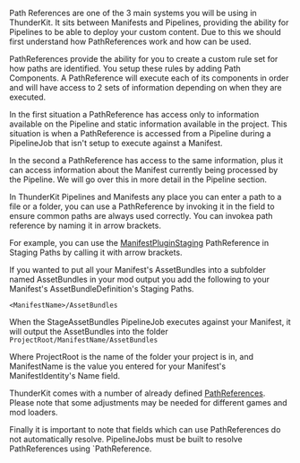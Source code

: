Path References are one of the 3 main systems you will be using in ThunderKit.  It sits between Manifests and Pipelines, providing the ability for Pipelines to be able to deploy your custom content. Due to this we should first understand how PathReferences work and how can be used.

PathReferences provide the ability for you to create a custom rule set for how paths are identified.  You setup these rules by adding Path Components.  A PathReference will execute each of its components in order and will have access to 2 sets of information depending on when they are executed.

In the first situation a PathReference has access only to information available on the Pipeline and static information available in the project.  This situation is when a PathReference is accessed from a Pipeline during a PipelineJob that isn't setup to execute against a Manifest.

In the second a PathReference has access to the same information, plus it can access information about the Manifest currently being processed by the Pipeline. We will go over this in more detail in the Pipeline section.

In ThunderKit Pipelines and Manifests any place you can enter a path to a file or a folder, you can use a PathReference by invoking it in the field to ensure common paths are always used correctly.  You can invokea path reference by naming it in arrow brackets.

For example, you can use the [ManifestPluginStaging](assetlink://Packages/com.passivepicasso.thunderkit/Editor/Templates/PathReferences/ManifestPluginStaging.asset) PathReference in Staging Paths by calling it with arrow brackets.

If you wanted to put all your Manifest's AssetBundles into a subfolder named AssetBundles in your mod output you add the following to your Manifest's AssetBundleDefinition's Staging Paths.

`<ManifestName>/AssetBundles`

When the StageAssetBundles PipelineJob executes against your Manifest, it will output the AssetBundles into the folder `ProjectRoot/ManifestName/AssetBundles`

Where ProjectRoot is the name of the folder your project is in, and ManifestName is the value you entered for your Manifest's ManifestIdentity's Name field.

ThunderKit comes with a number of already defined [PathReferences](assetlink://Packages/com.passivepicasso.thunderkit/Editor/Templates/PathReferences). Please note that some adjustments may be needed for different games and mod loaders.

Finally it is important to note that fields which can use PathReferences do not automatically resolve. PipelineJobs must be built to resolve PathReferences using `PathReference.